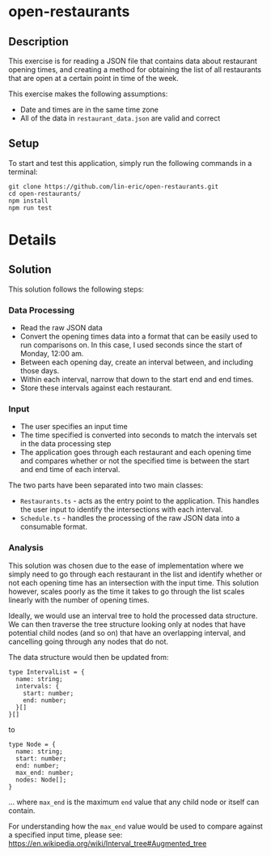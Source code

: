 # open-restaurants

## Description

This exercise is for reading a JSON file that contains data about restaurant opening times, and creating a method for obtaining the list of all restaurants that are open at a certain point in time of the week.

This exercise makes the following assumptions:

- Date and times are in the same time zone
- All of the data in `restaurant_data.json` are valid and correct

## Setup

To start and test this application, simply run the following commands in a terminal:

```
git clone https://github.com/lin-eric/open-restaurants.git
cd open-restaurants/
npm install
npm run test
```

# Details

## Solution

This solution follows the following steps:

### Data Processing

- Read the raw JSON data
- Convert the opening times data into a format that can be easily used to run comparisons on. In this case, I used seconds since the start of Monday, 12:00 am.
- Between each opening day, create an interval between, and including those days.
- Within each interval, narrow that down to the start end and end times.
- Store these intervals against each restaurant.

### Input

- The user specifies an input time
- The time specified is converted into seconds to match the intervals set in the data processing step
- The application goes through each restaurant and each opening time and compares whether or not the specified time is between the start and end time of each interval.

The two parts have been separated into two main classes:

- `Restaurants.ts` - acts as the entry point to the application. This handles the user input to identify the intersections with each interval.
- `Schedule.ts` - handles the processing of the raw JSON data into a consumable format.

### Analysis

This solution was chosen due to the ease of implementation where we simply need to go through each restaurant in the list and identify whether or not each opening time has an intersection with the input time. This solution however, scales poorly as the time it takes to go through the list scales linearly with the number of opening times.

Ideally, we would use an interval tree to hold the processed data structure. We can then traverse the tree structure looking only at nodes that have potential child nodes (and so on) that have an overlapping interval, and cancelling going through any nodes that do not.

The data structure would then be updated from:

```
type IntervalList = {
  name: string;
  intervals: {
    start: number;
    end: number;
  }[]
}[]
```

to

```
type Node = {
  name: string;
  start: number;
  end: number;
  max_end: number;
  nodes: Node[];
}
```

... where `max_end` is the maximum `end` value that any child node or itself can contain.

For understanding how the `max_end` value would be used to compare against a specified input time, please see: https://en.wikipedia.org/wiki/Interval_tree#Augmented_tree

